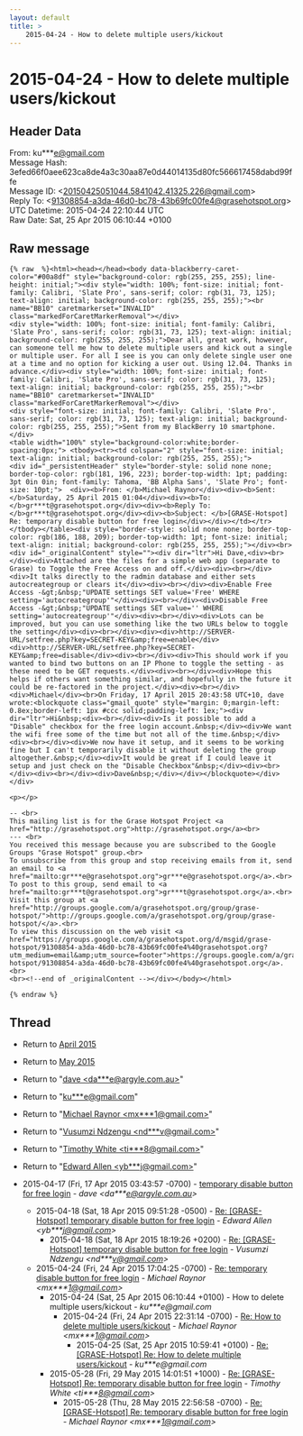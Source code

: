 ```yaml
---
layout: default
title: >
    2015-04-24 - How to delete multiple users/kickout
---
```


# 2015-04-24 - How to delete multiple users/kickout

## Header Data

From: ku***e@gmail.com<br>
Message Hash: 3efed66f0aee623ca8de4a3c30aa87e0d44014135d80fc566617458dabd99ffe<br>
Message ID: \<20150425051044.5841042.41325.226@gmail.com\><br>
Reply To: \<91308854-a3da-46d0-bc78-43b69fc00fe4@grasehotspot.org\><br>
UTC Datetime: 2015-04-24 22:10:44 UTC<br>
Raw Date: Sat, 25 Apr 2015 06:10:44 +0100<br>

## Raw message

```
{% raw  %}<html><head></head><body data-blackberry-caret-color="#00a8df" style="background-color: rgb(255, 255, 255); line-height: initial;"><div style="width: 100%; font-size: initial; font-family: Calibri, 'Slate Pro', sans-serif; color: rgb(31, 73, 125); text-align: initial; background-color: rgb(255, 255, 255);"><br name="BB10" caretmarkerset="INVALID" class="markedForCaretMarkerRemoval"></div>                                                                                                                                     <div style="width: 100%; font-size: initial; font-family: Calibri, 'Slate Pro', sans-serif; color: rgb(31, 73, 125); text-align: initial; background-color: rgb(255, 255, 255);">Dear all, great work, however, can someone tell me how to delete multiple‎ users and kick out a single or multiple user. For all I see is you can only delete single user one at a time and no option for kicking a user out. Using 12.04. Thanks in advance.</div><div style="width: 100%; font-size: initial; font-family: Calibri, 'Slate Pro', sans-serif; color: rgb(31, 73, 125); text-align: initial; background-color: rgb(255, 255, 255);"><br name="BB10" caretmarkerset="INVALID" class="markedForCaretMarkerRemoval"></div>                                                                                                                                     <div style="font-size: initial; font-family: Calibri, 'Slate Pro', sans-serif; color: rgb(31, 73, 125); text-align: initial; background-color: rgb(255, 255, 255);">Sent from my BlackBerry 10 smartphone.</div>                                                                                                                                                                                        <table width="100%" style="background-color:white;border-spacing:0px;"> <tbody><tr><td colspan="2" style="font-size: initial; text-align: initial; background-color: rgb(255, 255, 255);">                                              <div id="_persistentHeader" style="border-style: solid none none; border-top-color: rgb(181, 196, 223); border-top-width: 1pt; padding: 3pt 0in 0in; font-family: Tahoma, 'BB Alpha Sans', 'Slate Pro'; font-size: 10pt;">  <div><b>From: </b>Michael Raynor</div><div><b>Sent: </b>Saturday, 25 April 2015 01:04</div><div><b>To: </b>gr***t@grasehotspot.org</div><div><b>Reply To: </b>gr***t@grasehotspot.org</div><div><b>Subject: </b>[GRASE-Hotspot] Re: temporary disable button for free login</div></div></td></tr></tbody></table><div style="border-style: solid none none; border-top-color: rgb(186, 188, 209); border-top-width: 1pt; font-size: initial; text-align: initial; background-color: rgb(255, 255, 255);"></div><br><div id="_originalContent" style=""><div dir="ltr">Hi Dave,<div><br></div><div>Attached are the files for a simple web app (separate to Grase) to Toggle the Free Access on and off.</div><div><br></div><div>It talks directly to the radmin database and either sets autocreategroup or clears it</div><div><br></div><div>Enable Free Access -&gt;&nbsp;"UPDATE settings SET value='Free' WHERE setting='autocreategroup'"</div><div><br></div><div>Disable Free Access -&gt;&nbsp;"UPDATE settings SET value='' WHERE setting='autocreategroup'"</div><div><br></div><div>Lots can be improved, but you can use something like the two URLs below to toggle the setting</div><div><br></div><div><div>http://SERVER-URL/setfree.php?key=SECRET-KEY&amp;free=enable</div><div>http://SERVER-URL/setfree.php?key=SECRET-KEY&amp;free=disable</div><div><br></div><div>This should work if you wanted to bind two buttons on an IP Phone to toggle the setting - as these need to be GET requests.</div><div><br></div><div>Hope this helps if others want something similar, and hopefully in the future it could be re-factored in the project.</div><div><br></div><div>Michael</div><br>On Friday, 17 April 2015 20:43:58 UTC+10, dave  wrote:<blockquote class="gmail_quote" style="margin: 0;margin-left: 0.8ex;border-left: 1px #ccc solid;padding-left: 1ex;"><div dir="ltr">Hi&nbsp;<div><br></div><div>Is it possible to add a "Disable" checkbox for the free login account.&nbsp;</div><div>We want the wifi free some of the time but not all of the time.&nbsp;</div><div><br></div><div>We now have it setup, and it seems to be working fine but I can't temporarily disable it without deleting the group altogether.&nbsp;</div><div>It would be great if I could leave it setup and just check on the "Disable Checkbox"&nbsp;</div><div><br></div><div><br></div><div>Dave&nbsp;</div></div></blockquote></div></div>

<p></p>

-- <br>
This mailing list is for the Grase Hotspot Project <a href="http://grasehotspot.org">http://grasehotspot.org</a><br>
--- <br>
You received this message because you are subscribed to the Google Groups "Grase Hotspot" group.<br>
To unsubscribe from this group and stop receiving emails from it, send an email to <a href="mailto:gr***e@grasehotspot.org">gr***e@grasehotspot.org</a>.<br>
To post to this group, send email to <a href="mailto:gr***t@grasehotspot.org">gr***t@grasehotspot.org</a>.<br>
Visit this group at <a href="http://groups.google.com/a/grasehotspot.org/group/grase-hotspot/">http://groups.google.com/a/grasehotspot.org/group/grase-hotspot/</a>.<br>
To view this discussion on the web visit <a href="https://groups.google.com/a/grasehotspot.org/d/msgid/grase-hotspot/91308854-a3da-46d0-bc78-43b69fc00fe4%40grasehotspot.org?utm_medium=email&amp;utm_source=footer">https://groups.google.com/a/grasehotspot.org/d/msgid/grase-hotspot/91308854-a3da-46d0-bc78-43b69fc00fe4%40grasehotspot.org</a>.<br>
<br><!--end of _originalContent --></div></body></html>

{% endraw %}
```

## Thread

+ Return to [April 2015](/archive/2015/04)
+ Return to [May 2015](/archive/2015/05)

+ Return to "[dave <da***e<span>@</span>argyle.com.au>](/authors/da___e_at_argyle_com_au)"
+ Return to "[ku***e<span>@</span>gmail.com](/authors/ku___e_at_gmail_com)"
+ Return to "[Michael Raynor <mx***1<span>@</span>gmail.com>](/authors/mx___1_at_gmail_com)"
+ Return to "[Vusumzi Ndzengu <nd***v<span>@</span>gmail.com>](/authors/nd___v_at_gmail_com)"
+ Return to "[Timothy White <ti***8<span>@</span>gmail.com>](/authors/ti___8_at_gmail_com)"
+ Return to "[Edward Allen <yb***j<span>@</span>gmail.com>](/authors/yb___j_at_gmail_com)"

+ 2015-04-17 (Fri, 17 Apr 2015 03:43:57 -0700) - [temporary disable button for free login](/archive/2015/04/3d295becbb8728ef2252ca0629453ee4dc98f76e6c3fb95ac6552338bf4d6884) - _dave \<da***e@argyle.com.au\>_
  + 2015-04-18 (Sat, 18 Apr 2015 09:51:28 -0500) - [Re: [GRASE-Hotspot] temporary disable button for free login](/archive/2015/04/053afb051754f2470848e3ba382428b2cbfe474b48f22f2d038060b2d236d7a2) - _Edward Allen \<yb***j@gmail.com\>_
    + 2015-04-18 (Sat, 18 Apr 2015 18:19:26 +0200) - [Re: [GRASE-Hotspot] temporary disable button for free login](/archive/2015/04/ce8d1e362ce215aa1e3f70c1000b891551659dcbda79abb3aa78ec5b61903bb4) - _Vusumzi Ndzengu \<nd***v@gmail.com\>_
  + 2015-04-24 (Fri, 24 Apr 2015 17:04:25 -0700) - [Re: temporary disable button for free login](/archive/2015/04/7f936a3817bca75db6922d5e2795f0a407abed5854b2b659a492c2ea5e48d7e5) - _Michael Raynor \<mx***1@gmail.com\>_
    + 2015-04-24 (Sat, 25 Apr 2015 06:10:44 +0100) - How to delete multiple users/kickout - _ku***e@gmail.com_
      + 2015-04-24 (Fri, 24 Apr 2015 22:31:14 -0700) - [Re: How to delete multiple users/kickout](/archive/2015/04/52802251070ffe61e64a8c533919403f0ddce8fef1ff3ed2ecb8728e53553af0) - _Michael Raynor \<mx***1@gmail.com\>_
        + 2015-04-25 (Sat, 25 Apr 2015 10:59:41 +0100) - [Re: [GRASE-Hotspot] Re: How to delete multiple users/kickout](/archive/2015/04/593acf9bd9483dba5d9e71670961dd91cd03a651962757af5be98d6b3f2d3ad4) - _ku***e@gmail.com_
    + 2015-05-28 (Fri, 29 May 2015 14:01:51 +1000) - [Re: [GRASE-Hotspot] Re: temporary disable button for free login](/archive/2015/05/62e282263c8f8b71e01aff088fe5809b55dd206e7fe25cd121908a40970da5cd) - _Timothy White \<ti***8@gmail.com\>_
      + 2015-05-28 (Thu, 28 May 2015 22:56:58 -0700) - [Re: [GRASE-Hotspot] Re: temporary disable button for free login](/archive/2015/05/85038884cdbdd738e0a59e864277bd7934006b3a5e80cb731279382988c35717) - _Michael Raynor \<mx***1@gmail.com\>_

